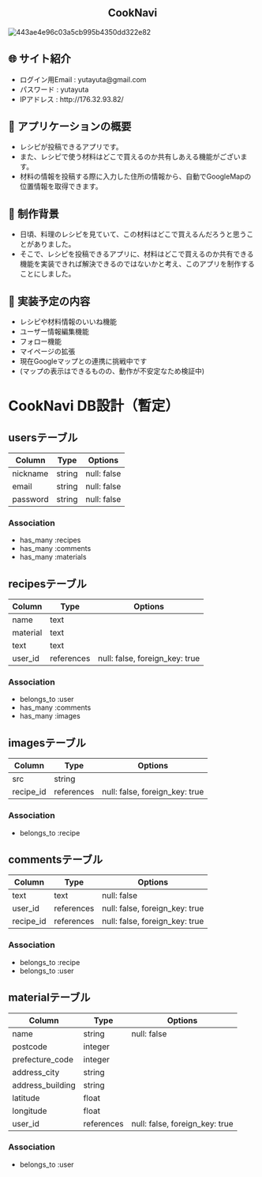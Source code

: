 <h2 align="center">CookNavi</h2>

![443ae4e96c03a5cb995b4350dd322e82](https://user-images.githubusercontent.com/66116053/89136208-78058280-d56d-11ea-8d75-f5f2fbd31fd5.jpg)

## :globe_with_meridians: サイト紹介
<ul>
  <li>ログイン用Email : yutayuta@gmail.com</li>
  <li>パスワード : yutayuta</li>
  <li>IPアドレス : http://176.32.93.82/</li>
</ul>

## :link: アプリケーションの概要
<ul>
  <li>レシピが投稿できるアプリです。</li>
  <li>また、レシピで使う材料はどこで買えるのか共有しあえる機能がございます。</li>
  <li>材料の情報を投稿する際に入力した住所の情報から、自動でGoogleMapの位置情報を取得できます。</li>
</ul>

## :link: 制作背景
<ul>
  <li>日頃、料理のレシピを見ていて、この材料はどこで買えるんだろうと思うことがありました。</li>
  <li>そこで、レシピを投稿できるアプリに、材料はどこで買えるのか共有できる機能を実装できれば解決できるのではないかと考え、このアプリを制作することにしました。</li>
</ul>

## :link: 実装予定の内容
<ul>
  <li>レシピや材料情報のいいね機能</li>
  <li>ユーザー情報編集機能</li>
  <li>フォロー機能</li>
  <li>マイページの拡張</li>
  <li>現在Googleマップとの連携に挑戦中です</li>
  <li>(マップの表示はできるものの、動作が不安定なため検証中)</li>
</ul>

# CookNavi DB設計（暫定）
## usersテーブル
|Column|Type|Options|
|------|----|-------|
|nickname|string|null: false|
|email|string|null: false|
|password|string|null: false|
### Association
- has_many :recipes
- has_many :comments
- has_many :materials

## recipesテーブル
|Column|Type|Options|
|------|----|-------|
|name|text||
|material|text||
|text|text||
|user_id|references|null: false, foreign_key: true|
### Association
- belongs_to :user
- has_many :comments
- has_many :images

## imagesテーブル
|Column|Type|Options|
|------|----|-------|
|src|string||
|recipe_id|references|null: false, foreign_key: true|
### Association
- belongs_to :recipe

## commentsテーブル
|Column|Type|Options|
|------|----|-------|
|text|text|null: false|
|user_id|references|null: false, foreign_key: true|
|recipe_id|references|null: false, foreign_key: true|
### Association
- belongs_to :recipe
- belongs_to :user

## materialテーブル
|Column|Type|Options|
|------|----|-------|
|name|string|null: false|
|postcode|integer||
|prefecture_code|integer||
|address_city|string||
|address_building|string||
|latitude|float||
|longitude|float||
|user_id|references|null: false, foreign_key: true|
### Association
- belongs_to :user